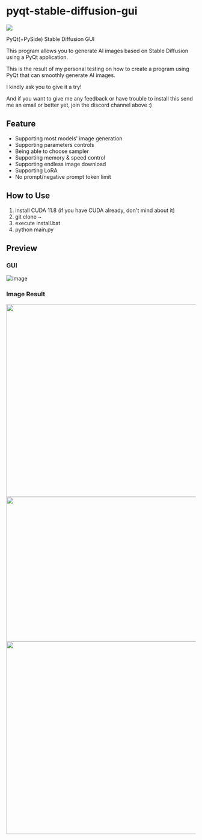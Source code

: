 # pyqt-stable-diffusion-gui
[![](https://dcbadge.vercel.app/api/server/cHekprskVE)](https://discord.gg/cHekprskVE)

PyQt(+PySide) Stable Diffusion GUI

This program allows you to generate AI images based on Stable Diffusion using a PyQt application.

This is the result of my personal testing on how to create a program using PyQt that can smoothly generate AI images.

I kindly ask you to give it a try!

And if you want to give me any feedback or have trouble to install this send me an email or better yet, join the discord channel above :)

## Feature
* Supporting most models' image generation
* Supporting parameters controls
* Being able to choose sampler
* Supporting memory & speed control
* Supporting endless image download
* Supporting LoRA
* No prompt/negative prompt token limit

## How to Use
1. install CUDA 11.8 (if you have CUDA already, don't mind about it)
2. git clone ~
3. execute install.bat
4. python main.py
 
## Preview
### GUI
![image](https://github.com/yjg30737/pyqt-stable-diffusion-gui/assets/55078043/f509ab2a-3076-44ad-ae58-faad4fd838d8)
### Image Result
<img src="https://github.com/yjg30737/pyqt-stable-diffusion-gui/assets/55078043/81047351-1a08-46d8-a590-ce22c4f44c0f" width=512 height=512>

<img src="https://github.com/yjg30737/pyqt-stable-diffusion-gui/assets/55078043/4686d60c-1d7b-48fe-ba08-c220bdabf3c0" width=512 height=384>

<img src="https://github.com/yjg30737/pyqt-stable-diffusion-gui/assets/55078043/f11eda53-d1a3-4661-882c-987960890fb1" width=512 height=512>



